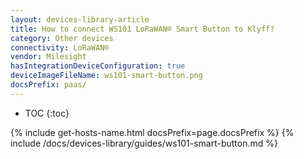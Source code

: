 ```yaml
---
layout: devices-library-article
title: How to connect WS101 LoRaWAN® Smart Button to Klyff?
category: Other devices
connectivity: LoRaWAN®
vendor: Milesight
hasIntegrationDeviceConfiguration: true
deviceImageFileName: ws101-smart-button.png
docsPrefix: paas/
---
```


* TOC
{:toc}

{% include get-hosts-name.html docsPrefix=page.docsPrefix %}
{% include /docs/devices-library/guides/ws101-smart-button.md %}
